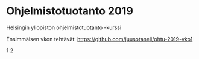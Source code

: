 # Ohjelmistotuotanto 2019
Helsingin yliopiston ohjelmistotuotanto -kurssi

Ensimmäisen vkon tehtävät: https://github.com/juusotaneli/ohtu-2019-vko1

1
2

